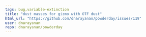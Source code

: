```yaml
---
tags: bug,variable-extinction
title: "dust masses for gizmo with OTF dust"
html_url: "https://github.com/dnarayanan/powderday/issues/119"
user: dnarayanan
repo: dnarayanan/powderday
---
```


